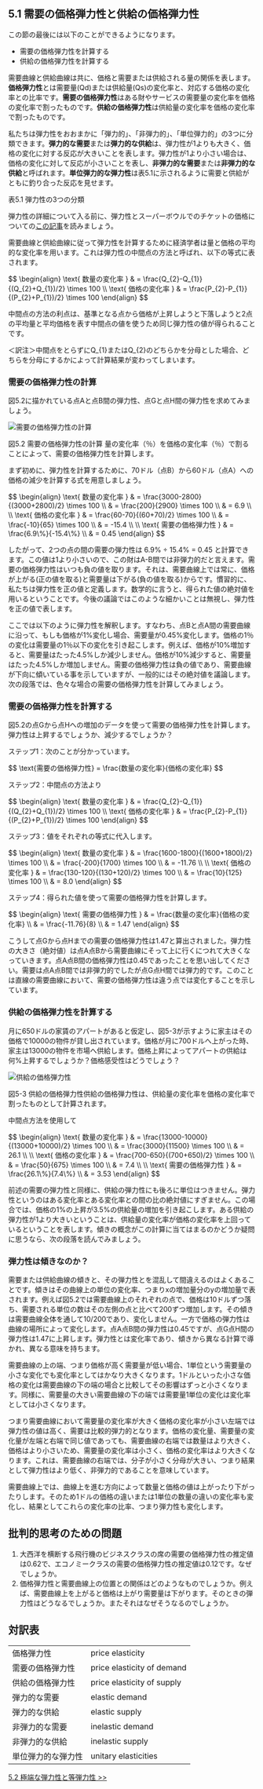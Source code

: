 ## 5.1 需要の価格弾力性と供給の価格弾力性

この節の最後には以下のことができるようになります。

* 需要の価格弾力性を計算する
* 供給の価格弾力性を計算する

需要曲線と供給曲線は共に、価格と需要または供給される量の関係を表します。**価格弾力性**とは需要量(Qd)または供給量(Qs)の変化率と、対応する価格の変化率との比率です。**需要の価格弾力性**はある財やサービスの需要量の変化率を価格の変化率で割ったものです。**供給の価格弾力性**は供給量の変化率を価格の変化率で割ったものです。

私たちは弾力性をおおまかに「弾力的」、「非弾力的」、「単位弾力的」の3つに分類できます。**弾力的な需要**または**弾力的な供給**は、弾力性が1よりも大きく、価格の変化に対する反応が大きいことを表します。弾力性が1より小さい場合は、価格の変化に対して反応が小さいことを表し、**非弾力的な需要**または**非弾力的な供給**と呼ばれます。**単位弾力的な弾力性**は表5.1に示されるように需要と供給がともに釣り合った反応を見せます。

<script src='https://cdnjs.cloudflare.com/ajax/libs/mathjax/2.7.5/MathJax.js?config=TeX-MML-AM_CHTML' async></script>
<!-- <table>
  <tr>
    <th>条件</th>
    <th>つまり<th>
    <th>分類</th>
  </tr>
  <tr>
    <td>$$ \text{ 数量の変化率 } \gt \text{ 価格の変化率 } $$</td>
    <td>$$ \frac{ \text{ 数量の変化率 }}{ \text{ 価格の変化率 }} \gt 1 $$</td>
    <td>弾力的</td>
  </tr>
  <tr>
    <td>$$ \text{ 数量の変化率 } = \text{ 価格の変化率 } $$</td>
    <td>$$ \frac{ \text{ 数量の変化率 }}{ \text{ 価格の変化率 }} = 1 $$</td>
    <td>単位弾力的</td>
  </tr>
  <tr>
    <td>$$ \text{ 数量の変化率 } \lt \text{ 価格の変化率 } $$</td>
    <td>$$ \frac{ \text{ 数量の変化率 }}{ \text{ 価格の変化率 }} \lt 1 $$</td>
    <td>非弾力的</td>
  </tr>
</table> -->
<div class="table_text">
  <p>
    <span class="table_title">表5.1 弾力性の3つの分類</span>
  </p>
</div>

<div class="link_it_up">
  <p>弾力性の詳細について入る前に、弾力性とスーパーボウルでのチケットの価格についての<a href="http://openstax.org/l/Super_Bowl">この記事</a>を読みましょう。</p>
</div>

需要曲線と供給曲線に従って弾力性を計算するために経済学者は量と価格の平均的な変化率を用います。これは弾力性の中間点の方法と呼ばれ、以下の等式に表されます。

<p>
  $$ \begin{align} \text{ 数量の変化率 } & = \frac{Q_{2}-Q_{1}}{(Q_{2}+Q_{1})/2} \times 100 
  \\ \text{ 価格の変化率 } & = \frac{P_{2}-P_{1}}{(P_{2}+P_{1})/2} \times 100 \end{align} $$
</p>

中間点の方法の利点は、基準となる点から価格が上昇しようと下落しようと2点の平均量と平均価格を表す中間点の値を使うため同じ弾力性の値が得られることです。

<div class="translator_notes">
  <p>
  ＜訳注＞中間点をとらずにQ_{1}またはQ_{2}のどちらかを分母とした場合、どちらを分母にするかによって計算結果が変わってしまいます。
  </p>
</div>

### 需要の価格弾力性の計算
図5.2に描かれている点Aと点B間の弾力性、点Gと点H間の弾力性を求めてみましょう。

<img src="img/CNX_Econ_C05_003.jpg" alt="需要の価格弾力性の計算
">
<div class="figure_text">
  <p>
    <span class="figure_title">図5.2 需要の価格弾力性の計算
</span>量の変化率（％）を価格の変化率（％）で割ることによって、需要の価格弾力性を計算します。
  </p>
</div>

まず初めに、弾力性を計算するために、70ドル（点B）から60ドル（点A）への価格の減少を計算する式を用意しましょう。

<p>
  $$ \begin{align}
  \text{ 数量の変化率 } & = \frac{3000-2800}{(3000+2800)/2} \times 100
  \\ & = \frac{200}{2900} \times 100 
  \\ & = 6.9
  \\
  \\ \text{ 価格の変化率 } & = \frac{60-70}{(60+70)/2} \times 100
  \\ & = \frac{-10}{65} \times 100
  \\ & = -15.4
  \\
  \\ \text{ 需要の価格弾力性 } & = \frac{6.9\%}{-15.4\%}
  \\ & = 0.45
  \end{align} $$
</p>

したがって、2つの点の間の需要の弾力性は 6.9% ÷ 15.4% = 0.45 と計算できます。この値は1より小さいので、この財はA-B間では非弾力的だと言えます。需要の価格弾力性はいつも負の値を取ります。それは、需要曲線上では常に、価格が上がる(正の値を取る)と需要量は下がる(負の値を取る)からです。慣習的に、私たちは弾力性を正の値と定義します。数学的に言うと、得られた値の絶対値を用いるということです。今後の議論ではこのような細かいことは無視し、弾力性を正の値で表します。

ここでは以下のように弾力性を解釈します。すなわち、点Bと点A間の需要曲線に沿って、もしも価格が1%変化し場合、需要量が0.45%変化します。価格の1％の変化は需要量の1％以下の変化を引き起こします。例えば、価格が10%増加すると、需要量はたった4.5%しか減少しません。価格が10%減少すると、需要量はたった4.5%しか増加しません。需要の価格弾力性は負の値であり、需要曲線が下向に傾いている事を示していますが、一般的にはその絶対値を議論します。次の段落では、色々な場合の需要の価格弾力性を計算してみましょう。

<div class="work_it_out">
  <h3>需要の価格弾力性を計算する</h3>
  <p>
  図5.2の点Gから点Hへの増加のデータを使って需要の価格弾力性を計算します。弾力性は上昇するでしょうか、減少するでしょうか？
  </p>
  <p>
      ステップ1：次のことが分かっています。
  </p>
  <p>
      $$ \text{需要の価格弾力性} = \frac{数量の変化率}{価格の変化率} $$
  </p>
  <p>
      ステップ2：中間点の方法より
  </p>
  <p>
      $$ \begin{align} \text{ 数量の変化率 } & = \frac{Q_{2}-Q_{1}}{(Q_{2}+Q_{1})/2} \times 100 
      \\ \text{ 価格の変化率 } & = \frac{P_{2}-P_{1}}{(P_{2}+P_{1})/2} \times 100 \end{align} $$
  </p>
  <p>
      ステップ3：値をそれぞれの等式に代入します。
  </p>
  <p>
      $$ \begin{align}
      \text{ 数量の変化率 } & = \frac{1600-1800}{(1600+1800)/2} \times 100
      \\ & = \frac{-200}{1700} \times 100 
      \\ & = -11.76
      \\
      \\ \text{ 価格の変化率 } & = \frac{130-120}{(130+120)/2} \times 100
      \\ & = \frac{10}{125} \times 100
      \\ & = 8.0
      \end{align} $$
  </p>
  <p>
      ステップ4：得られた値を使って需要の価格弾力性を計算します。
  </p>
  <p>
      $$ \begin{align}
      \text{ 需要の価格弾力性 } & = \frac{数量の変化率}{価格の変化率}
      \\ & = \frac{-11.76}{8}
      \\ & = 1.47
      \end{align} $$
  </p>
  <p>
      こうして点Gから点Hまでの需要の価格弾力性は1.47と算出されました。弾力性の大きさ（絶対値）は点A点Bから需要曲線にそって上に行くにつれて大きくなっていきます。点A点B間の価格弾力性は0.45であったことを思い出してください。需要は点A点B間では非弾力的でしたが点G点H間では弾力的です。このことは直線の需要曲線において、需要の価格弾力性は違う点では変化することを示しています。
  </p>
</div>

### 供給の価格弾力性を計算する
月に650ドルの家賃のアパートがあると仮定し、図5-3が示すように家主はその価格で10000の物件が貸し出されています。価格が月に700ドルへ上がった時、家主は13000の物件を市場へ供給します。価格上昇によってアパートの供給は何%上昇するでしょうか？価格感受性はどうでしょう？

<img src="img/CNX_Econ_C05_003_ja.png" alt="供給の価格弾力性">
<div class="figure_text">
  <p>
    <span class="figure_title">図5-3 供給の価格弾力性</span>供給の価格弾力性は、供給量の変化率を価格の変化率で割ったものとして計算されます。
  </p>
</div>

中間点方法を使用して

<p>
    $$ \begin{align}
      \text{ 数量の変化率 } & = \frac{13000-10000}{(13000+10000)/2} \times 100
      \\ & = \frac{3000}{11500} \times 100 
      \\ & = 26.1
      \\
      \\ \text{ 価格の変化率 } & = \frac{700-650}{(700+650)/2} \times 100
      \\ & = \frac{50}{675} \times 100
      \\ & = 7.4
      \\
      \\ \text{ 需要の価格弾力性 } & = \frac{26.1\%}{7.4\%}
      \\ & = 3.53
      \end{align} $$
</p>

前述の需要の弾力性と同様に、供給の弾力性にも後ろに単位はつきません。弾力性というのはある変化率とある変化率との間の比の絶対値にすぎません。この場合では、価格の1%の上昇が3.5%の供給量の増加を引き起こします。ある供給の弾力性が1より大きいということは、供給量の変化率が価格の変化率を上回っているということを表します。傾きの概念がこの計算に当てはまるのかどうか疑問に思うなら、次の段落を読んでみましょう。

<div class="clear_it_up">
  <h3>弾力性は傾きなのか？</h3>
  <p>
      需要または供給曲線の傾きと、その弾力性とを混乱して間違えるのはよくあることです。傾きはその曲線上の単位の変化率、つまりxの増加量分のyの増加量で表されます。例えば図5.2では需要曲線上のそれぞれの点で、価格は10ドルずつ落ち、需要される単位の数はその左側の点と比べて200ずつ増加します。その傾きは需要曲線全体を通して10/200であり、変化しません。一方で価格の弾力性は曲線の場所によって変化します。点A点B間の弾力性は0.45ですが、点G点H間の弾力性は1.47に上昇します。弾力性とは変化率であり、傾きから異なる計算で導かれ、異なる意味を持ちます。
  </p>
  <p>
      需要曲線の上の端、つまり価格が高く需要量が低い場合、1単位という需要量の小さな変化でも変化率としてはかなり大きくなります。1ドルといった小さな価格の変化は需要曲線の下の端の場合と比較してその影響はずっと小さくなります。同様に、需要量の大きい需要曲線の下の端では需要量1単位の変化は変化率としては小さくなります。
  </p>
  <p>
      つまり需要曲線において需要量の変化率が大きく価格の変化率が小さい左端では弾力性の値は高く、需要は比較的弾力的となります。価格の変化量、需要量の変化量が左端と右端で同じ値であっても、需要曲線の右端では数量はより大きく、価格はより小さいため、需要量の変化率は小さく、価格の変化率はより大きくなります。これは、需要曲線の右端では、分子が小さく分母が大きい、つまり結果として弾力性はより低く、非弾力的であることを意味しています。
   </p>
   <p>
      需要曲線上では、曲線上を進む方向によって数量と価格の値は上がったり下がったりします。そのため1ドルの価格の違いまたは1単位の数量の違いの変化率も変化し、結果としてこれらの変化率の比率、つまり弾力性も変化します。
   </p>
</div>

<div class="critical_thinking_questions">
    <h2>
        批判的思考のための問題
    </h2>
    <ol>
        <li>大西洋を横断する飛行機のビジネスクラスの席の需要の価格弾力性の推定値は0.62で、エコノミークラスの需要の価格弾力性の推定値は0.12です。なぜでしょうか。</li>
        <li>価格弾力性と需要曲線上の位置との関係はどのようなものでしょうか。例えば、需要曲線上を上がると価格は上がり需要量は下がります。そのときの弾力性はどうなるでしょうか。またそれはなぜそうなるのでしょうか。</li>
    </ol>
</div>

<div class="glossary">
    <h2>
        対訳表
    </h2>
    <table>
        <tr>
            <td>価格弾力性</td>
            <td>price elasticity</td>
        </tr>
        <tr>
            <td>需要の価格弾力性</td>
            <td>price elasticity of demand</td>
        </tr>
        <tr>
            <td>供給の価格弾力性</td>
            <td>price elasticity of supply</td>
        </tr>
        <tr>
            <td>弾力的な需要</td>
            <td>elastic demand</td>
        </tr>
        <tr>
            <td>弾力的な供給</td>
            <td>elastic supply</td>
        </tr>
        <tr>
            <td>非弾力的な需要</td>
            <td>inelastic demand</td>
        </tr>
        <tr>
            <td>非弾力的な供給</td>
            <td>inelastic supply</td>
        </tr>
        <tr>
            <td>単位弾力的な弾力性</td>
            <td>unitary elasticities</td>
        </tr>
    </table>
</div>

[5.2 極端な弾力性と等弾力性 >>](5-2-Polar-Cases-of-Elasticity-and-Constant-Elasticity)